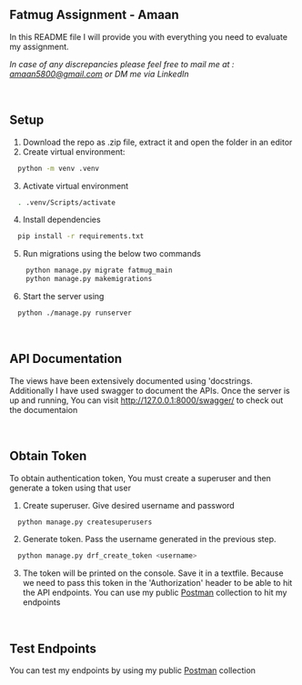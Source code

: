 ## Fatmug Assignment - Amaan
In this README file I will provide you with everything you need to evaluate my assignment.

*In case of any discrepancies please feel free to mail me at : amaan5800@gmail.com or DM me via LinkedIn*

&nbsp;
&nbsp;
## Setup
1. Download the repo as .zip file, extract it and open the folder in an editor
2. Create virtual environment:
```bash
  python -m venv .venv
```
3. Activate virtual environment
```bash
  . .venv/Scripts/activate
```
4. Install dependencies
```bash
  pip install -r requirements.txt
```
5. Run migrations using the below two commands
```bash
    python manage.py migrate fatmug_main
    python manage.py makemigrations
```
6. Start the server using 
```bash
  python ./manage.py runserver
```
&nbsp;
## API Documentation
The views have been extensively documented using 'docstrings. Additionally I have used swagger to document the APIs.
Once the server is up and running, You can visit http://127.0.0.1:8000/swagger/ to check out the documentaion

&nbsp;
## Obtain Token 
To obtain authentication token, You must create a superuser and then generate a token using that user
1. Create superuser. Give desired username and password
```bash
  python manage.py createsuperusers
```
2. Generate token. Pass the username generated in the previous step.
```bash
  python manage.py drf_create_token <username>
```
3. The token will be printed on the console. Save it in a textfile. Because we need to pass this token
in the 'Authorization' header to be able to hit the API endpoints. You can use my public [Postman](https://www.postman.com/descent-module-cosmologist-24341852/workspace/fatmug-amaan/collection/20327661-7bca455c-c2c2-4da8-9d47-e2420c251a0f?action=share&creator=20327661) collection
to hit my endpoints

&nbsp;
## Test Endpoints
You can test my endpoints by using my public [Postman](https://www.postman.com/descent-module-cosmologist-24341852/workspace/fatmug-amaan/collection/20327661-7bca455c-c2c2-4da8-9d47-e2420c251a0f?action=share&creator=20327661) collection 



